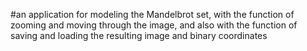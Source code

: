 #an application for modeling the Mandelbrot set, with the function of zooming and moving through the image, 
and also with the function of saving and loading the resulting image and binary coordinates
